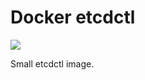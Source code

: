 # Docker etcdctl #
[![](https://badge.imagelayers.io/christianbladescb/etcdctl:latest.svg)](https://imagelayers.io/?images=christianbladescb/etcdctl:latest 'Get your own badge on imagelayers.io')

Small etcdctl image.
